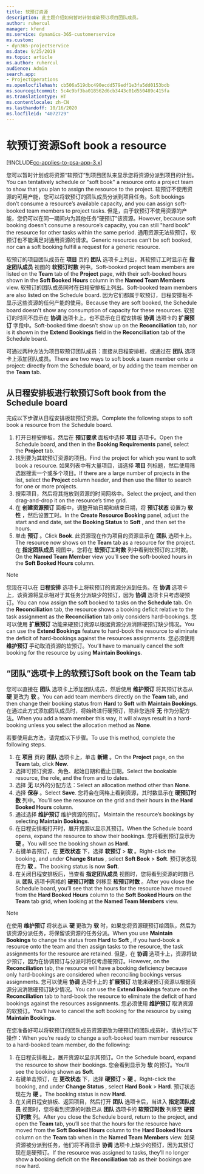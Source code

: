 ```yaml
---
title: 软预订资源
description: 此主题介绍如何暂时计划或软预订项目团队成员。
author: ruhercul
manager: kfend
ms.service: dynamics-365-customerservice
ms.custom:
- dyn365-projectservice
ms.date: 9/25/2019
ms.topic: article
ms.author: ruhercul
audience: Admin
search.app:
- ProjectOperations
ms.openlocfilehash: cb506a519dbc490ecdd579edf1e3fa5dd0153bdb
ms.sourcegitcommit: 5c4c9bf3ba018562d6cb3443c01d550489c415fa
ms.translationtype: HT
ms.contentlocale: zh-CN
ms.lasthandoff: 10/16/2020
ms.locfileid: "4072729"
---
```

# <a name="soft-book-a-resource"></a><span data-ttu-id="9020f-103">软预订资源</span><span class="sxs-lookup"><span data-stu-id="9020f-103">Soft book a resource</span></span>

[!INCLUDE[cc-applies-to-psa-app-3.x](../includes/cc-applies-to-psa-app-3x.md)]

<span data-ttu-id="9020f-104">您可以暂时计划或将资源“软预订”到项目团队来显示您将资源分派到项目的计划。</span><span class="sxs-lookup"><span data-stu-id="9020f-104">You can tentatively schedule or "soft book" a resource onto a project team to show that you plan to assign the resource to the project.</span></span> <span data-ttu-id="9020f-105">软预订不使用资源的可用产能，您可以将软预订的团队成员分派到项目任务。</span><span class="sxs-lookup"><span data-stu-id="9020f-105">Soft bookings don’t consume a resource’s available capacity, and you can assign soft-booked team members to project tasks.</span></span> <span data-ttu-id="9020f-106">但是，由于软预订不使用资源的产能，您仍可以在同一期间内为其他任务“硬预订”该资源。</span><span class="sxs-lookup"><span data-stu-id="9020f-106">However, because soft booking doesn’t consume a resource’s capacity, you can still "hard book" the resource for other tasks within the same period.</span></span> <span data-ttu-id="9020f-107">通用资源无法软预订，软预订也不能满足对通用资源的请求。</span><span class="sxs-lookup"><span data-stu-id="9020f-107">Generic resources can’t be soft booked, nor can a soft booking fulfill a request for a generic resource.</span></span>

<span data-ttu-id="9020f-108">软预订的项目团队成员在 **项目** 页的 **团队** 选项卡上列出，其软预订工时显示在 **指定团队成员** 视图的 **软预订时数** 列中。</span><span class="sxs-lookup"><span data-stu-id="9020f-108">Soft-booked project team members are listed on the **Team** tab of the **Project** page, with their soft-booked hours shown in the **Soft Booked Hours** column in the **Named Team Members** view.</span></span> <span data-ttu-id="9020f-109">软预订的团队成员同时在日程安排板上列出。</span><span class="sxs-lookup"><span data-stu-id="9020f-109">Soft-booked team members are also listed on the Schedule board.</span></span> <span data-ttu-id="9020f-110">因为它们都属于软预订，日程安排板不显示这些资源的任何产能的使用。</span><span class="sxs-lookup"><span data-stu-id="9020f-110">Because they are soft booked, the Schedule board doesn't show any consumption of capacity for these resources.</span></span> <span data-ttu-id="9020f-111">软预订的时间不显示在 **协调** 选项卡上，也不显示在日程安排板 **协调** 选项卡的 **扩展预订** 字段中。</span><span class="sxs-lookup"><span data-stu-id="9020f-111">Soft-booked time doesn’t show up on the **Reconciliation** tab, nor is it shown in the **Extend Bookings** field in the **Reconciliation** tab of the Schedule board.</span></span> 

<span data-ttu-id="9020f-112">可通过两种方法为项目软预订团队成员：直接从日程安排板，或通过在 **团队** 选项卡上添加团队成员。</span><span class="sxs-lookup"><span data-stu-id="9020f-112">There are two ways to soft book a team member onto a project: directly from the Schedule board, or by adding the team member on the **Team** tab.</span></span> 

## <a name="soft-book-from-the-schedule-board"></a><span data-ttu-id="9020f-113">从日程安排板进行软预订</span><span class="sxs-lookup"><span data-stu-id="9020f-113">Soft book from the Schedule board</span></span>
<span data-ttu-id="9020f-114">完成以下步骤从日程安排板软预订资源。</span><span class="sxs-lookup"><span data-stu-id="9020f-114">Complete the following steps to soft book a resource from the Schedule board.</span></span> 

1. <span data-ttu-id="9020f-115">打开日程安排板，然后在 **预订要求** 面板中选择 **项目** 选项卡。</span><span class="sxs-lookup"><span data-stu-id="9020f-115">Open the Schedule board, and then in the **Booking Requirements** panel, select the **Project** tab.</span></span>
2. <span data-ttu-id="9020f-116">找到要为其软预订资源的项目。</span><span class="sxs-lookup"><span data-stu-id="9020f-116">Find the project for which you want to soft book a resource.</span></span> <span data-ttu-id="9020f-117">如果列表中有大量项目，请选择 **项目** 列标题，然后使用筛选器搜索一个或多个项目。</span><span class="sxs-lookup"><span data-stu-id="9020f-117">If there are a large number of projects in the list, select the **Project** column header, and then use the filter to search for one or more projects.</span></span>
3. <span data-ttu-id="9020f-118">搜索项目，然后将其拖放到资源的时间网格中。</span><span class="sxs-lookup"><span data-stu-id="9020f-118">Select the project, and then drag-and-drop it on the resource’s time grid.</span></span>
5. <span data-ttu-id="9020f-119">在 **创建资源预订** 面板中，调整开始日期和结束日期，将 **预订状态** 设置为 **软性** ，然后设置工时。</span><span class="sxs-lookup"><span data-stu-id="9020f-119">In the **Create Resource Booking** panel, adjust the start and end date, set the **Booking Status** to **Soft** , and then set the hours.</span></span> 
6. <span data-ttu-id="9020f-120">单击 **预订** 。</span><span class="sxs-lookup"><span data-stu-id="9020f-120">Click **Book**.</span></span> <span data-ttu-id="9020f-121">此资源现在作为项目的资源显示在 **团队** 选项卡上。</span><span class="sxs-lookup"><span data-stu-id="9020f-121">The resource now shows on the **Team** tab as a resource for the project.</span></span> <span data-ttu-id="9020f-122">在 **指定团队成员** 视图中，您将在 **软预订工时数** 列中看到软预订的工时数。</span><span class="sxs-lookup"><span data-stu-id="9020f-122">On the **Named Team Member** view you’ll see the soft-booked hours in the **Soft Booked Hours** column.</span></span>

> [!NOTE]
> <span data-ttu-id="9020f-123">您现在可以在 **日程安排** 选项卡上将软预订的资源分派到任务。在 **协调** 选项卡上，该资源将显示相对于其任务分派缺少的预订，因为 **协调** 选项卡只考虑硬预订。</span><span class="sxs-lookup"><span data-stu-id="9020f-123">You can now assign the soft booked to tasks on the **Schedule** tab. On the **Reconciliation** tab, the resource shows a booking deficit relative to the task assignment as the **Reconciliation** tab only considers hard-bookings.</span></span> <span data-ttu-id="9020f-124">您可以使用 **扩展预订** 功能来硬预订资源以根据资源分派消除硬预订缺少情况。</span><span class="sxs-lookup"><span data-stu-id="9020f-124">You can use the **Extend Bookings** feature to hard-book the resource to eliminate the deficit of hard-bookings against the resources assignments.</span></span> <span data-ttu-id="9020f-125">您必须使用 **维护预订** 手动取消资源的软预订。</span><span class="sxs-lookup"><span data-stu-id="9020f-125">You’ll have to manually cancel the soft booking for the resource by using **Maintain Bookings**.</span></span>

## <a name="soft-book-on-the-team-tab"></a><span data-ttu-id="9020f-126">“团队”选项卡上的软预订</span><span class="sxs-lookup"><span data-stu-id="9020f-126">Soft book on the Team tab</span></span>

<span data-ttu-id="9020f-127">您可以直接在 **团队** 选项卡上添加团队成员，然后使用 **维护预订** 将其预订状态从 **硬** 更改为 **软** 。</span><span class="sxs-lookup"><span data-stu-id="9020f-127">You can add team members directly on the **Team** tab, and then change their booking status from **Hard** to **Soft** with **Maintain Bookings**.</span></span> <span data-ttu-id="9020f-128">在通过此方式添加团队成员时，将始终进行硬预订，除非您选择 **无** 作为分配方法。</span><span class="sxs-lookup"><span data-stu-id="9020f-128">When you add a team member this way, it will always result in a hard-booking unless you select the allocation method as **None**.</span></span>

<span data-ttu-id="9020f-129">若要使用此方法，请完成以下步骤。</span><span class="sxs-lookup"><span data-stu-id="9020f-129">To use this method, complete the following steps.</span></span>

1. <span data-ttu-id="9020f-130">在 **项目** 页的 **团队** 选项卡上，单击 **新建** 。</span><span class="sxs-lookup"><span data-stu-id="9020f-130">On the **Project** page, on the **Team** tab, click **New**.</span></span>
2. <span data-ttu-id="9020f-131">选择可预订资源、角色、起始日期和截止日期。</span><span class="sxs-lookup"><span data-stu-id="9020f-131">Select the bookable resource, the role, and the from and to dates.</span></span>
3. <span data-ttu-id="9020f-132">选择 **无** 以外的分配方法：</span><span class="sxs-lookup"><span data-stu-id="9020f-132">Select an allocation method other than **None**.</span></span>
4. <span data-ttu-id="9020f-133">选择 **保存** 。</span><span class="sxs-lookup"><span data-stu-id="9020f-133">Select **Save**.</span></span> <span data-ttu-id="9020f-134">您将会在网格上看到资源，其时数显示在 **硬预订时数** 列中。</span><span class="sxs-lookup"><span data-stu-id="9020f-134">You’ll see the resource on the grid and their hours in the **Hard Booked Hours** column.</span></span>
5. <span data-ttu-id="9020f-135">通过选择 **维护预订** 维护资源的预订。</span><span class="sxs-lookup"><span data-stu-id="9020f-135">Maintain the resource’s bookings by selecting **Maintain Bookings**.</span></span>
6. <span data-ttu-id="9020f-136">在日程安排板打开时，展开资源以显示其预订。</span><span class="sxs-lookup"><span data-stu-id="9020f-136">When the Schedule board opens, expand the resource to show their bookings.</span></span> <span data-ttu-id="9020f-137">您将看到预订显示为 **硬** 。</span><span class="sxs-lookup"><span data-stu-id="9020f-137">You will see the booking shown as **Hard**.</span></span>
7. <span data-ttu-id="9020f-138">右键单击预订，在 **更改状态** 下，选择 **软预订** \> **软** 。</span><span class="sxs-lookup"><span data-stu-id="9020f-138">Right-click the booking, and under **Change Status** , select **Soft Book** \> **Soft**.</span></span> <span data-ttu-id="9020f-139">预订状态现在为 **软** 。</span><span class="sxs-lookup"><span data-stu-id="9020f-139">The booking status is now **Soft**.</span></span>
8. <span data-ttu-id="9020f-140">在关闭日程安排板后，当查看 **指定团队成员** 视图时，您将看到资源的时数已从 **团队** 选项卡网格的 **硬预订时数** 列移至 **软预订时数** 。</span><span class="sxs-lookup"><span data-stu-id="9020f-140">After you close the Schedule board, you’ll see that the hours for the resource have moved from the **Hard Booked Hours** column to the **Soft Booked Hours** on the **Team** tab grid, when looking at the **Named Team Members** view.</span></span>

> [!NOTE]
> <span data-ttu-id="9020f-141">在使用 **维护预订** 将状态从 **硬** 更改为 **软** 时，如果您将资源硬预订给团队，然后为该资源分派任务，将保留该资源的任务分派。</span><span class="sxs-lookup"><span data-stu-id="9020f-141">When you use **Maintain Bookings** to change the status from **Hard** to **Soft** , if you hard-book a resource onto the team and then assign tasks to the resource, the task assignments for the resource are retained.</span></span> <span data-ttu-id="9020f-142">但是，在 **协调** 选项卡上，资源将缺少预订，因为在协调预订与分派时将仅考虑硬预订。</span><span class="sxs-lookup"><span data-stu-id="9020f-142">However, on the **Reconciliation** tab, the resource will have a booking deficiency because only hard-bookings are considered when reconciling bookings versus assignments.</span></span> <span data-ttu-id="9020f-143">您可以使用 **协调** 选项卡上的 **扩展预订** 功能来硬预订资源以根据资源分派消除硬预订缺少情况。</span><span class="sxs-lookup"><span data-stu-id="9020f-143">You can use the **Extend Bookings** feature on the **Reconciliation** tab to hard-book the resource to eliminate the deficit of hard bookings against the resources assignments.</span></span> <span data-ttu-id="9020f-144">您必须使用 **维护预订** 取消资源的软预订。</span><span class="sxs-lookup"><span data-stu-id="9020f-144">You’ll have to cancel the soft booking for the resource by using **Maintain Bookings**.</span></span>

<span data-ttu-id="9020f-145">在您准备好可以将软预订的团队成员资源更改为硬预订的团队成员时，请执行以下操作：</span><span class="sxs-lookup"><span data-stu-id="9020f-145">When you’re ready to change a soft-booked team member resource to a hard-booked team member, do the following:</span></span>

1. <span data-ttu-id="9020f-146">在日程安排板上，展开资源以显示其预订。</span><span class="sxs-lookup"><span data-stu-id="9020f-146">On the Schedule board, expand the resource to show their bookings.</span></span> <span data-ttu-id="9020f-147">您会看到显示为 **软** 的预订。</span><span class="sxs-lookup"><span data-stu-id="9020f-147">You’ll see the booking shown as **Soft**.</span></span>
2. <span data-ttu-id="9020f-148">右键单击预订，在 **更改状态** 下，选择 **硬预订** \> **硬** 。</span><span class="sxs-lookup"><span data-stu-id="9020f-148">Right-click the booking, and under **Change Status** , select **Hard Book** \> **Hard**.</span></span> <span data-ttu-id="9020f-149">预订状态现在为 **硬** 。</span><span class="sxs-lookup"><span data-stu-id="9020f-149">The booking status is now **Hard**.</span></span>
3. <span data-ttu-id="9020f-150">在关闭日程安排板、返回项目，然后打开 **团队** 选项卡后，当进入 **指定团队成员** 视图时，您将看到资源的时数已从 **团队** 选项卡的 **软预订时数** 列移至 **硬预订时数** 列。</span><span class="sxs-lookup"><span data-stu-id="9020f-150">After you close the Schedule board, return to the project, and open the **Team** tab, you’ll see that the hours for the resource have moved from the **Soft Booked Hours** column to the **Hard Booked Hours** column on the **Team** tab when in the **Named Team Members** view.</span></span> <span data-ttu-id="9020f-151">如果资源被分派到任务，他们将不再显示 **协调** 选项卡上缺少的预订，因为其预订现在是硬预订。</span><span class="sxs-lookup"><span data-stu-id="9020f-151">If the resource was assigned to tasks, they’ll no longer show a booking deficit on the **Reconciliation** tab as their bookings are now hard.</span></span>

